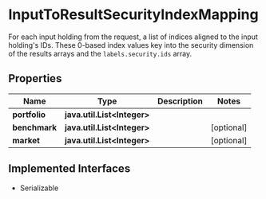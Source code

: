 

# InputToResultSecurityIndexMapping

For each input holding from the request, a list of indices aligned to the input holding's IDs. These 0-based index values key into the security dimension of the results arrays and the `labels.security.ids` array.

## Properties

Name | Type | Description | Notes
------------ | ------------- | ------------- | -------------
**portfolio** | **java.util.List&lt;Integer&gt;** |  | 
**benchmark** | **java.util.List&lt;Integer&gt;** |  |  [optional]
**market** | **java.util.List&lt;Integer&gt;** |  |  [optional]


## Implemented Interfaces

* Serializable



